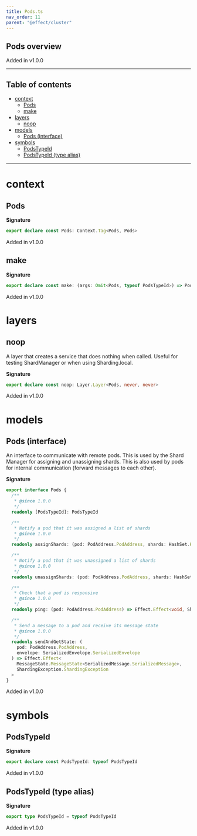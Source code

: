 ```yaml
---
title: Pods.ts
nav_order: 11
parent: "@effect/cluster"
---
```


## Pods overview

Added in v1.0.0

---

<h2 class="text-delta">Table of contents</h2>

- [context](#context)
  - [Pods](#pods)
  - [make](#make)
- [layers](#layers)
  - [noop](#noop)
- [models](#models)
  - [Pods (interface)](#pods-interface)
- [symbols](#symbols)
  - [PodsTypeId](#podstypeid)
  - [PodsTypeId (type alias)](#podstypeid-type-alias)

---

# context

## Pods

**Signature**

```ts
export declare const Pods: Context.Tag<Pods, Pods>
```

Added in v1.0.0

## make

**Signature**

```ts
export declare const make: (args: Omit<Pods, typeof PodsTypeId>) => Pods
```

Added in v1.0.0

# layers

## noop

A layer that creates a service that does nothing when called.
Useful for testing ShardManager or when using Sharding.local.

**Signature**

```ts
export declare const noop: Layer.Layer<Pods, never, never>
```

Added in v1.0.0

# models

## Pods (interface)

An interface to communicate with remote pods.
This is used by the Shard Manager for assigning and unassigning shards.
This is also used by pods for internal communication (forward messages to each other).

**Signature**

```ts
export interface Pods {
  /**
   * @since 1.0.0
   */
  readonly [PodsTypeId]: PodsTypeId

  /**
   * Notify a pod that it was assigned a list of shards
   * @since 1.0.0
   */
  readonly assignShards: (pod: PodAddress.PodAddress, shards: HashSet.HashSet<ShardId.ShardId>) => Effect.Effect<void>

  /**
   * Notify a pod that it was unassigned a list of shards
   * @since 1.0.0
   */
  readonly unassignShards: (pod: PodAddress.PodAddress, shards: HashSet.HashSet<ShardId.ShardId>) => Effect.Effect<void>

  /**
   * Check that a pod is responsive
   * @since 1.0.0
   */
  readonly ping: (pod: PodAddress.PodAddress) => Effect.Effect<void, ShardingException.PodUnavailableException>

  /**
   * Send a message to a pod and receive its message state
   * @since 1.0.0
   */
  readonly sendAndGetState: (
    pod: PodAddress.PodAddress,
    envelope: SerializedEnvelope.SerializedEnvelope
  ) => Effect.Effect<
    MessageState.MessageState<SerializedMessage.SerializedMessage>,
    ShardingException.ShardingException
  >
}
```

Added in v1.0.0

# symbols

## PodsTypeId

**Signature**

```ts
export declare const PodsTypeId: typeof PodsTypeId
```

Added in v1.0.0

## PodsTypeId (type alias)

**Signature**

```ts
export type PodsTypeId = typeof PodsTypeId
```

Added in v1.0.0
